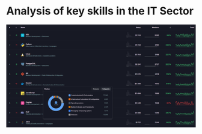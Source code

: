 # Analysis of key skills in the IT Sector

<p align="center">
  <img src="./img/table.png" alt="Table"/>
</p>